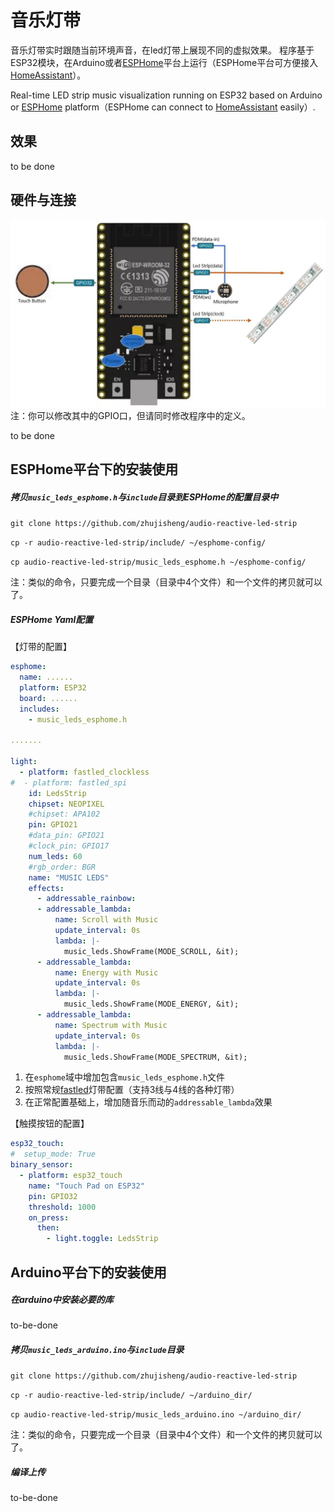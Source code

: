 # 音乐灯带
音乐灯带实时跟随当前环境声音，在led灯带上展现不同的虚拟效果。
程序基于ESP32模块，在Arduino或者[ESPHome](https://esphome.io/)平台上运行（ESPHome平台可方便接入[HomeAssistant](https://www.home-assistant.io)）。

Real-time LED strip music visualization running on ESP32 based on Arduino or [ESPHome](https://esphome.io/) platform（ESPHome can connect to [HomeAssistant](https://www.home-assistant.io) easily）.

## 效果
to be done

## 硬件与连接
![硬件实际连接图](images/hardware-connection.JPG)
注：你可以修改其中的GPIO口，但请同时修改程序中的定义。

to be done

## ESPHome平台下的安装使用
##### 拷贝`music_leds_esphome.h`与`include`目录到ESPHome的配置目录中
`git clone https://github.com/zhujisheng/audio-reactive-led-strip`

`cp -r audio-reactive-led-strip/include/ ~/esphome-config/`

`cp audio-reactive-led-strip/music_leds_esphome.h ~/esphome-config/`

注：类似的命令，只要完成一个目录（目录中4个文件）和一个文件的拷贝就可以了。

##### ESPHome Yaml配置
【灯带的配置】
```yaml
esphome:
  name: ......
  platform: ESP32
  board: ......
  includes:
    - music_leds_esphome.h

.......

light:
  - platform: fastled_clockless
#  - platform: fastled_spi
    id: LedsStrip
    chipset: NEOPIXEL
    #chipset: APA102
    pin: GPIO21
    #data_pin: GPIO21
    #clock_pin: GPIO17
    num_leds: 60
    #rgb_order: BGR
    name: "MUSIC LEDS"
    effects:
      - addressable_rainbow:
      - addressable_lambda:
          name: Scroll with Music
          update_interval: 0s
          lambda: |-
            music_leds.ShowFrame(MODE_SCROLL, &it);
      - addressable_lambda:
          name: Energy with Music
          update_interval: 0s
          lambda: |-
            music_leds.ShowFrame(MODE_ENERGY, &it);
      - addressable_lambda:
          name: Spectrum with Music
          update_interval: 0s
          lambda: |-
            music_leds.ShowFrame(MODE_SPECTRUM, &it);
```
1. 在`esphome`域中增加包含`music_leds_esphome.h`文件
2. 按照常规[fastled](https://esphome.io/components/light/fastled.html)灯带配置（支持3线与4线的各种灯带）
3. 在正常配置基础上，增加随音乐而动的`addressable_lambda`效果

【触摸按钮的配置】
```yaml
esp32_touch:
#  setup_mode: True
binary_sensor:
  - platform: esp32_touch
    name: "Touch Pad on ESP32"
    pin: GPIO32
    threshold: 1000
    on_press:
      then:
        - light.toggle: LedsStrip
```

## Arduino平台下的安装使用
##### 在arduino中安装必要的库
to-be-done

##### 拷贝`music_leds_arduino.ino`与`include`目录
`git clone https://github.com/zhujisheng/audio-reactive-led-strip`

`cp -r audio-reactive-led-strip/include/ ~/arduino_dir/`

`cp audio-reactive-led-strip/music_leds_arduino.ino ~/arduino_dir/`

注：类似的命令，只要完成一个目录（目录中4个文件）和一个文件的拷贝就可以了。

##### 编译上传
to-be-done
